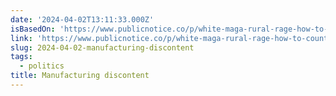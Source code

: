 ```yaml
---
date: '2024-04-02T13:11:33.000Z'
isBasedOn: 'https://www.publicnotice.co/p/white-maga-rural-rage-how-to-counter-it'
link: 'https://www.publicnotice.co/p/white-maga-rural-rage-how-to-counter-it'
slug: 2024-04-02-manufacturing-discontent
tags:
  - politics
title: Manufacturing discontent
---
```


